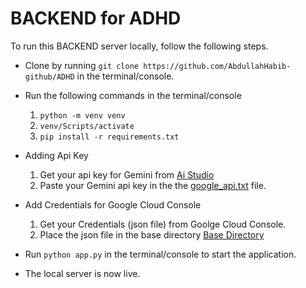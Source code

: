 # BACKEND for ADHD

To run this BACKEND server locally, follow the following steps. 

- Clone by running  `git clone https://github.com/AbdullahHabib-github/ADHD` in the terminal/console.
- Run the following commands in the terminal/console
    1. `python -m venv venv`
    2. `venv/Scripts/activate`
    3. `pip install -r requirements.txt`
- Adding Api Key
    1. Get your api key for Gemini from [Ai Studio](https://aistudio.google.com/app/apikey)
    2. Paste your Gemini api key in the the [google_api.txt](https://github.com/AbdullahHabib-github/ADHD/google_api.txt) file.

- Add Credentials for Google Cloud Console
    1. Get your Credentials (json file) from Goolge Cloud Console.
    2. Place the json file in the base directory [Base Directory](https://github.com/AbdullahHabib-github/ADHD)
- Run `python app.py` in  the terminal/console to start the application.
- The local server is now live.
